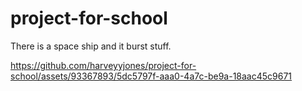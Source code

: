 # project-for-school
There is a space ship and it burst stuff.


https://github.com/harveyyjones/project-for-school/assets/93367893/5dc5797f-aaa0-4a7c-be9a-18aac45c9671

